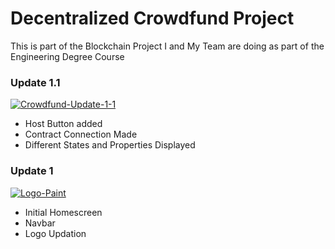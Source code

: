 # Decentralized Crowdfund Project
This is part of the Blockchain Project I and My Team are doing as part of the Engineering Degree Course

### Update 1.1

<a href="https://ibb.co/0GhgscQ"><img src="https://i.ibb.co/Vq27wt3/Crowdfund-Update-1-1.png" alt="Crowdfund-Update-1-1" border="0"></a>

- Host Button added 
- Contract Connection Made
- Different States and Properties Displayed


### Update 1

<a href="https://ibb.co/KKH2Tq8"><img src="https://i.ibb.co/tL5qVs1/Logo-Paint.png" alt="Logo-Paint" border="0"></a>

- Initial Homescreen
- Navbar
- Logo Updation
